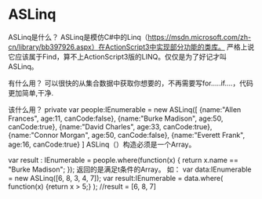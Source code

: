 # ASLinq
ASLinq是什么？
ASLinq是模仿C#中的Linq（https://msdn.microsoft.com/zh-cn/library/bb397926.aspx）在ActionScript3中实现部分功能的类库。
严格上说它应该属于Find，算不上ActionScript3版的LINQ。仅仅是为了好记才叫ASLinq。

有什么用？
可以很快的从集合数据中获取你想要的，不再需要写for.....if....，代码更加简单,干净.


该什么用？
    private var people:IEnumerable = new ASLinq([ 
		    {name:"Allen Frances", age:11, canCode:false}, 
		    {name:"Burke Madison", age:50, canCode:true}, 
		    {name:"David Charles", age:33, canCode:true}, 
		    {name:"Connor Morgan", age:50, canCode:false}, 
		    {name:"Everett Frank", age:16, canCode:true} 
		]
   ASLinq（）构造必须是一个Array。
   
   var result : IEnumerable = people.where(function(x) { return x.name == "Burke Madison"; });
    返回的是满足t条件的Array。
    如：
      var data:IEnumerable = new ASLinq([6, 8, 3, 4, 7]);
			var result:IEnumerable = data.where(
				function(x) {return x > 5;}
			);
      //result = [6, 8, 7]   
      
